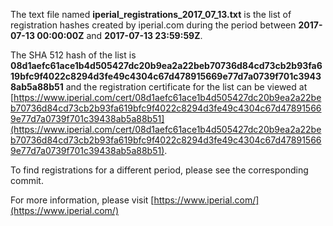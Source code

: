 The text file named **iperial_registrations_2017_07_13.txt** is the list of registration hashes created by iperial.com during the period between **2017-07-13 00:00:00Z** and **2017-07-13 23:59:59Z**.

The SHA 512 hash of the list is **08d1aefc61ace1b4d505427dc20b9ea2a22beb70736d84cd73cb2b93fa619bfc9f4022c8294d3fe49c4304c67d478915669e77d7a0739f701c39438ab5a88b51** and the registration certificate for the list can be viewed at [https://www.iperial.com/cert/08d1aefc61ace1b4d505427dc20b9ea2a22beb70736d84cd73cb2b93fa619bfc9f4022c8294d3fe49c4304c67d478915669e77d7a0739f701c39438ab5a88b51](https://www.iperial.com/cert/08d1aefc61ace1b4d505427dc20b9ea2a22beb70736d84cd73cb2b93fa619bfc9f4022c8294d3fe49c4304c67d478915669e77d7a0739f701c39438ab5a88b51).

To find registrations for a different period, please see the corresponding commit.

For more information, please visit [https://www.iperial.com/](https://www.iperial.com/)

